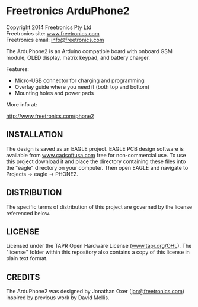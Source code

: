 Freetronics ArduPhone2
======================
Copyright 2014 Freetronics Pty Ltd  
Freetronics site:  www.freetronics.com  
Freetronics email: info@freetronics.com  

The ArduPhone2 is an Arduino compatible board with onboard
GSM module, OLED display, matrix keypad, and battery
charger.

Features:

 * Micro-USB connector for charging and programming
 * Overlay guide where you need it (both top and bottom)
 * Mounting holes and power pads

More info at:

  http://www.freetronics.com/phone2


INSTALLATION
------------
The design is saved as an EAGLE project. EAGLE PCB design software is
available from www.cadsoftusa.com free for non-commercial use. To use
this project download it and place the directory containing these files
into the "eagle" directory on your computer. Then open EAGLE and
navigate to Projects -> eagle -> PHONE2.


DISTRIBUTION
------------
The specific terms of distribution of this project are governed by the
license referenced below.


LICENSE
-------
Licensed under the TAPR Open Hardware License (www.tapr.org/OHL).
The "license" folder within this repository also contains a copy of
this license in plain text format.


CREDITS
-------
The ArduPhone2 was designed by Jonathan Oxer (jon@freetronics.com)
inspired by previous work by David Mellis.
